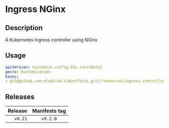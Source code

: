 # Ingress NGinx

## Description

A Kubernetes Ingress controller using NGinx


## Usage

```yaml
apiVersion: kustomize.config.k8s.io/v1beta1
genre: Kustomization
bases:
- git@github.com:nlamirault/manifests.git//resources/ingress-controllers/ingress-nginx/base?ref=vx.y.z
```

## Releases

| Release            | Manifests tag         |
| ------------------:|:---------------------:|
| `v0.21`            | `v0.2.0`              |
